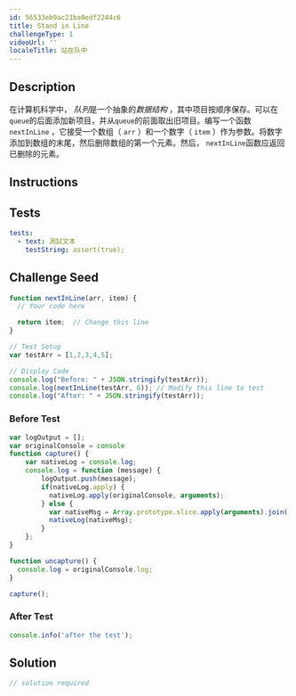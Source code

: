 ```yaml
---
id: 56533eb9ac21ba0edf2244c6
title: Stand in Line
challengeType: 1
videoUrl: ''
localeTitle: 站在队中
---
```


## Description
<section id="description">在计算机科学中， <dfn>队列</dfn>是一个抽象的<dfn>数据结构</dfn> ，其中项目按顺序保存。可以在<code>queue</code>的后面添加新项目，并从<code>queue</code>的前面取出旧项目。编写一个函数<code>nextInLine</code> ，它接受一个数组（ <code>arr</code> ）和一个数字（ <code>item</code> ）作为参数。将数字添加到数组的末尾，然后删除数组的第一个元素。然后， <code>nextInLine</code>函数应返回已删除的元素。 </section>

## Instructions
<section id="instructions">
</section>

## Tests
<section id='tests'>

```yml
tests:
  - text: 測試文本
    testString: assert(true);

```

</section>

## Challenge Seed
<section id='challengeSeed'>

<div id='js-seed'>

```js
function nextInLine(arr, item) {
  // Your code here

  return item;  // Change this line
}

// Test Setup
var testArr = [1,2,3,4,5];

// Display Code
console.log("Before: " + JSON.stringify(testArr));
console.log(nextInLine(testArr, 6)); // Modify this line to test
console.log("After: " + JSON.stringify(testArr));

```

</div>

### Before Test
<div id='js-setup'>

```js
var logOutput = [];
var originalConsole = console
function capture() {
    var nativeLog = console.log;
    console.log = function (message) {
        logOutput.push(message);
        if(nativeLog.apply) {
          nativeLog.apply(originalConsole, arguments);
        } else {
          var nativeMsg = Array.prototype.slice.apply(arguments).join(' ');
          nativeLog(nativeMsg);
        }
    };
}

function uncapture() {
  console.log = originalConsole.log;
}

capture();

```

</div>

### After Test
<div id='js-teardown'>

```js
console.info('after the test');
```

</div>

</section>

## Solution
<section id='solution'>

```js
// solution required
```
</section>

